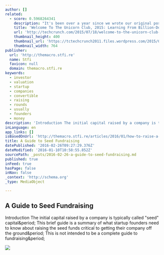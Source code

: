 ```yaml
---
author: []
related:
  - score: 0.5968264341
    description: "It's been over a year since we wrote our original post sharing our analysis of the last decade's most successful U.S.-based, venture-backed tech companies. As we wrote in our original post - many entrepreneurs, and the venture investors who back them, seek to build big, impactful companies valued at a billion dollars or more."
    title: 'Welcome To The Unicorn Club, 2015: Learning From Billion-Dollar Companies'
    url: 'http://techcrunch.com/2015/07/18/welcome-to-the-unicorn-club-2015-learning-from-billion-dollar-companies/'
    thumbnail_height: 400
    thumbnail_url: 'https://tctechcrunch2011.files.wordpress.com/2015/07/paper-unicorns.png?w=764&h=400&crop=1'
    thumbnail_width: 764
publisher:
  url: 'http://themacro.stfi.re'
  name: Stfi
  favicon: null
  domain: themacro.stfi.re
keywords:
  - investor
  - valuation
  - startup
  - companies
  - convertible
  - raising
  - rounds
  - usually
  - founders
  - money
description: 'Introduction The initial capital raised by a company is typically called "seed" capital. This brief guide is a summary of what startup founders need to know about raising the seed funds critical to getting their company off the ground. This is not intended to be a complete guide to fundraising.'
inLanguage: en
app_links: []
isBasedOnUrl: 'http://themacro.stfi.re/articles/2016/01/how-to-raise-a-seed-round/?sf=dbldex&utm_campaign=Startup+Foundation+Weekly&utm_medium=email&utm_source=Startup_Foundation_Weekly_49'
title: A Guide to Seed Fundraising
datePublished: '2016-02-26T09:27:29.376Z'
dateModified: '2016-01-10T10:58:55.852Z'
sourcePath: _posts/2016-02-26-a-guide-to-seed-fundraising.md
published: true
inFeed: true
hasPage: false
inNav: false
_context: 'http://schema.org'
_type: MediaObject

---
```

<article style=""><h1>A Guide to Seed Fundraising</h1><p>Introduction The initial capital raised by a company is typically called "seed" capital&amp;period; This brief guide is a summary of what startup founders need to know about raising the seed funds critical to getting their company off the ground&amp;period; This is not intended to be a complete guide to fundraising&amp;period;</p><img src="http://themacro.stfi.re/images/ycombinator-logo-fb889e2e.png" /></article>